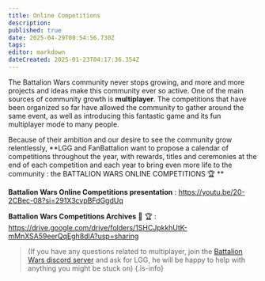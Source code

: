 ```yaml
---
title: Online Competitions
description: 
published: true
date: 2025-04-29T00:54:56.730Z
tags: 
editor: markdown
dateCreated: 2025-01-23T04:17:36.354Z
---
```


The Battalion Wars community never stops growing, and more and more projects and ideas make this community ever so active. One of the main sources of community growth is **multiplayer**. The competitions that have been organized so far have allowed the community to gather around the same event, as well as introducing this fantastic game and its fun multiplayer mode to many people.

Because of their ambition and our desire to see the community grow relentlessly, **LGG and FanBattalion want to propose a calendar of competitions throughout the year, with rewards, titles and ceremonies at the end of each competition and each year to bring even more life to the community : the BATTALION WARS ONLINE COMPETITIONS 🏆 **

**Battalion Wars Online Competitions presentation** : https://youtu.be/20-2CBec-08?si=291X3cvpBFdGgdUq

**Battalion Wars Competitions Archives** 📜 🏆  : https://drive.google.com/drive/folders/1SHCJpkkhUtK-mMnXSA59eerQqEgh8dlA?usp=sharing

> (If you have any questions related to multiplayer, join the [Battalion Wars discord server](https://discord.gg/aPvrTsDARJ) and ask for LGG, he will be happy to help with anything you might be stuck on)
{.is-info}

















